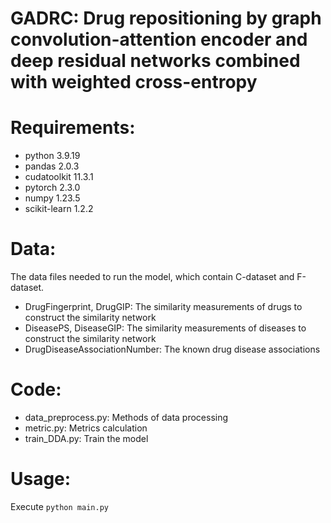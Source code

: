 # GADRC: Drug repositioning by graph convolution-attention encoder and deep residual networks combined with weighted cross-entropy

# Requirements:
- python 3.9.19          
- pandas 2.0.3
- cudatoolkit 11.3.1        
- pytorch  2.3.0
- numpy 1.23.5      
- scikit-learn  1.2.2
# Data:
The data files needed to run the model, which contain C-dataset and F-dataset.
- DrugFingerprint, DrugGIP: The similarity measurements of drugs to construct the similarity network
- DiseasePS, DiseaseGIP: The similarity measurements of diseases to construct the similarity network
- DrugDiseaseAssociationNumber: The known drug disease associations
# Code:
- data_preprocess.py: Methods of data processing
- metric.py: Metrics calculation
- train_DDA.py: Train the model

# Usage:
Execute ```python main.py``` 
